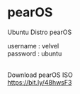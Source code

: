 # pearOS
Ubuntu Distro pearOS


username : velvel\
password : ubuntu

\
Download pearOS ISO\
https://bit.ly/48hwsF3
